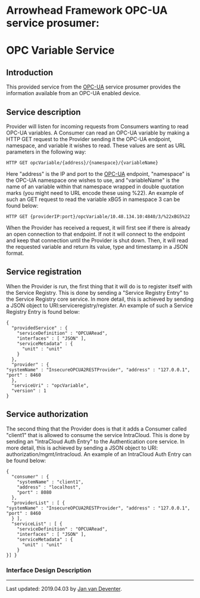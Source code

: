 Arrowhead Framework OPC-UA service prosumer:
=======
OPC Variable Service
=======

## Introduction
This provided service from the [OPC-UA](https://github.com/nenovrak/OPC-UAprosumer/blob/master/OPC%20Unified%20Architecture.pdf) service prosumer provides the information available from an OPC-UA enabled device.

## Service description
Provider will listen for incoming requests from Consumers wanting to read OPC-UA variables.
A Consumer can read an OPC-UA variable by making a HTTP GET request to the Provider sending it the OPC-UA endpoint, namespace, and variable it wishes to read.
These values are sent as URL parameters in the following way: 
```
HTTP GET opcVariable/{address}/{namespace}/{variableName}
```
Here "address" is the IP and port to the [OPC-UA](https://github.com/nenovrak/OPC-UAprosumer/blob/master/OPC%20Unified%20Architecture.pdf) endpoint, "namespace" is the OPC-UA namespace one wishes to use, and "variableName" is the name of an variable within that namespace wrapped in double quotation marks (you might need to URL encode these using %22). An example of such an GET request to read the variable xBG5 in namespace 3 can be found below:
```
HTTP GET {providerIP:port}/opcVariable/10.48.134.10:4840/3/%22xBG5%22
```

When the Provider has received a request, it will first see if there is already an open connection to that endpoint.
If not it will connect to the endpoint and keep that connection until the Provider is shut down.
Then, it will read the requested variable and return its value, type and timestamp in a JSON format.

## Service registration
When the Provider is run, the first thing that it will do is to register itself with the Service Registry.
This is done by sending a "Service Registry Entry" to the Service Registry core service.
In more detail, this is achieved by sending a JSON object to URI:serviceregistry/register.
An example of such a Service Registry Entry is found below:
```
{
  "providedService" : {
    "serviceDefinition" : "OPCUARead",
    "interfaces" : [ "JSON" ],
    "serviceMetadata" : {
      "unit" : "unit"
    }
  },
  "provider" : {
"systemName" : "InsecureOPCUA2RESTProvider", "address" : "127.0.0.1",
"port" : 8460
  },
  "serviceUri" : "opcVariable",
  "version" : 1
}
```

## Service authorization
The second thing that the Provider does is that it adds a Consumer called "client1" that is allowed to consume the service IntraCloud.
This is done by sending an "IntraCloud Auth Entry" to the Authentication core service.
In more detail, this is achieved by sending a JSON object to URI: authorization/mgmt/intracloud.
An example of an IntraCloud Auth Entry can be found below:
```
{
  "consumer" : {
    "systemName" : "client1",
    "address" : "localhost",
    "port" : 8080
  },
  "providerList" : [ {
"systemName" : "InsecureOPCUA2RESTProvider", "address" : "127.0.0.1",
"port" : 8460
  } ],
  "serviceList" : [ {
    "serviceDefinition" : "OPCUARead",
    "interfaces" : [ "JSON" ],
    "serviceMetadata" : {
      "unit" : "unit"
    }
}] }
```

### Interface Design Description


___
Last updated: 2019.04.03 by [Jan van Deventer](mailto:jan.van.deventer@ltu.se).

